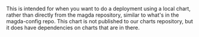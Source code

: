 This is intended for when you want to do a deployment using a local chart, rather than directly from the magda repository, similar to what's in the magda-config repo. This chart is not published to our charts repository, but it does have dependencies on charts that are in there.